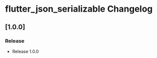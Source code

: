 <!-- Keep a Changelog guide -> https://keepachangelog.com -->

# flutter_json_serializable Changelog

## [1.0.0]

### Release

- Release 1.0.0